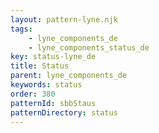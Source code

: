```yaml
---
layout: pattern-lyne.njk
tags: 
    - lyne_components_de
    - lyne_components_status_de
key: status-lyne_de
title: Status
parent: lyne_components_de
keywords: status
order: 380
patternId: sbbStaus
patternDirectory: status
---
```

